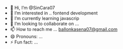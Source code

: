 - 👋 Hi, I’m @SinCara07
- 👀 I’m interested in .. fontend development
- 🌱 I’m currently learning javascrip
- 💞️ I’m looking to collaborate on ...
- 📫 How to reach me ... ballonkasena07@gmail.com
- 😄 Pronouns: ...
- ⚡ Fun fact: ...

<!---
SinCara07/SinCara07 is a ✨ special ✨ repository because its `README.md` (this file) appears on your GitHub profile.
You can click the Preview link to take a look at your changes.
--->
